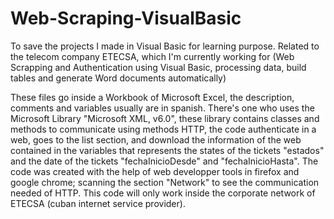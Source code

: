 # Web-Scraping-VisualBasic
To save the projects I made in Visual Basic for learning purpose. Related to the telecom company ETECSA, which I'm currently working for (Web Scrapping and Authentication using Visual Basic, processing data, build tables and generate Word documents automatically)

These files go inside a Workbook of Microsoft Excel, the description, comments and variables usually are in spanish.
  There's one who uses the Microsoft Library "Microsoft XML, v6.0", these library contains classes and methods to communicate using methods HTTP, the code authenticate in a web, 
  goes to the list section, and download the information of the web contained in the variables that represents the states of the tickets "estados" and the date of the tickets "fechaInicioDesde"
  and "fechaInicioHasta". The code was created with the help of web developper tools in firefox and google chrome; scanning the section "Network" to see the communication needed of HTTP.
  This code will only work inside the corporate network of ETECSA (cuban internet service provider).
